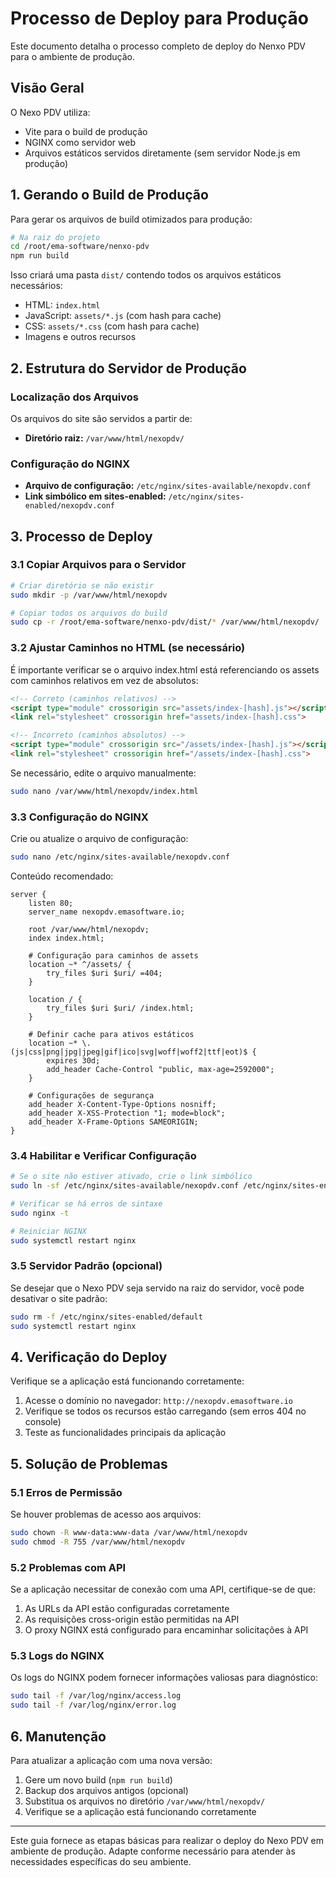 # Processo de Deploy para Produção

Este documento detalha o processo completo de deploy do Nenxo PDV para o ambiente de produção.

## Visão Geral

O Nexo PDV utiliza:
- Vite para o build de produção
- NGINX como servidor web
- Arquivos estáticos servidos diretamente (sem servidor Node.js em produção)

## 1. Gerando o Build de Produção

Para gerar os arquivos de build otimizados para produção:

```bash
# Na raiz do projeto
cd /root/ema-software/nenxo-pdv
npm run build
```

Isso criará uma pasta `dist/` contendo todos os arquivos estáticos necessários:
- HTML: `index.html`
- JavaScript: `assets/*.js` (com hash para cache)
- CSS: `assets/*.css` (com hash para cache)
- Imagens e outros recursos

## 2. Estrutura do Servidor de Produção

### Localização dos Arquivos

Os arquivos do site são servidos a partir de:
- **Diretório raiz:** `/var/www/html/nexopdv/`

### Configuração do NGINX

- **Arquivo de configuração:** `/etc/nginx/sites-available/nexopdv.conf`
- **Link simbólico em sites-enabled:** `/etc/nginx/sites-enabled/nexopdv.conf`

## 3. Processo de Deploy

### 3.1 Copiar Arquivos para o Servidor

```bash
# Criar diretório se não existir
sudo mkdir -p /var/www/html/nexopdv

# Copiar todos os arquivos do build
sudo cp -r /root/ema-software/nenxo-pdv/dist/* /var/www/html/nexopdv/
```

### 3.2 Ajustar Caminhos no HTML (se necessário)

É importante verificar se o arquivo index.html está referenciando os assets com caminhos relativos em vez de absolutos:

```html
<!-- Correto (caminhos relativos) -->
<script type="module" crossorigin src="assets/index-[hash].js"></script>
<link rel="stylesheet" crossorigin href="assets/index-[hash].css">

<!-- Incorreto (caminhos absolutos) -->
<script type="module" crossorigin src="/assets/index-[hash].js"></script>
<link rel="stylesheet" crossorigin href="/assets/index-[hash].css">
```

Se necessário, edite o arquivo manualmente:

```bash
sudo nano /var/www/html/nexopdv/index.html
```

### 3.3 Configuração do NGINX

Crie ou atualize o arquivo de configuração:

```bash
sudo nano /etc/nginx/sites-available/nexopdv.conf
```

Conteúdo recomendado:

```nginx
server {
    listen 80;
    server_name nexopdv.emasoftware.io;

    root /var/www/html/nexopdv;
    index index.html;

    # Configuração para caminhos de assets 
    location ~* ^/assets/ {
        try_files $uri $uri/ =404;
    }

    location / {
        try_files $uri $uri/ /index.html;
    }

    # Definir cache para ativos estáticos
    location ~* \.(js|css|png|jpg|jpeg|gif|ico|svg|woff|woff2|ttf|eot)$ {
        expires 30d;
        add_header Cache-Control "public, max-age=2592000";
    }

    # Configurações de segurança
    add_header X-Content-Type-Options nosniff;
    add_header X-XSS-Protection "1; mode=block";
    add_header X-Frame-Options SAMEORIGIN;
}
```

### 3.4 Habilitar e Verificar Configuração

```bash
# Se o site não estiver ativado, crie o link simbólico
sudo ln -sf /etc/nginx/sites-available/nexopdv.conf /etc/nginx/sites-enabled/

# Verificar se há erros de sintaxe
sudo nginx -t

# Reiniciar NGINX
sudo systemctl restart nginx
```

### 3.5 Servidor Padrão (opcional)

Se desejar que o Nexo PDV seja servido na raiz do servidor, você pode desativar o site padrão:

```bash
sudo rm -f /etc/nginx/sites-enabled/default
sudo systemctl restart nginx
```

## 4. Verificação do Deploy

Verifique se a aplicação está funcionando corretamente:

1. Acesse o domínio no navegador: `http://nexopdv.emasoftware.io`
2. Verifique se todos os recursos estão carregando (sem erros 404 no console)
3. Teste as funcionalidades principais da aplicação

## 5. Solução de Problemas

### 5.1 Erros de Permissão

Se houver problemas de acesso aos arquivos:

```bash
sudo chown -R www-data:www-data /var/www/html/nexopdv
sudo chmod -R 755 /var/www/html/nexopdv
```

### 5.2 Problemas com API

Se a aplicação necessitar de conexão com uma API, certifique-se de que:

1. As URLs da API estão configuradas corretamente
2. As requisições cross-origin estão permitidas na API
3. O proxy NGINX está configurado para encaminhar solicitações à API

### 5.3 Logs do NGINX

Os logs do NGINX podem fornecer informações valiosas para diagnóstico:

```bash
sudo tail -f /var/log/nginx/access.log
sudo tail -f /var/log/nginx/error.log
```

## 6. Manutenção

Para atualizar a aplicação com uma nova versão:

1. Gere um novo build (`npm run build`)
2. Backup dos arquivos antigos (opcional)
3. Substitua os arquivos no diretório `/var/www/html/nexopdv/`
4. Verifique se a aplicação está funcionando corretamente

---

Este guia fornece as etapas básicas para realizar o deploy do Nexo PDV em ambiente de produção. Adapte conforme necessário para atender às necessidades específicas do seu ambiente.
